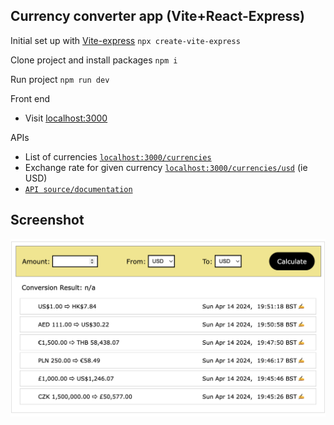 ## Currency converter app (Vite+React-Express)

Initial set up with [Vite-express](https://github.com/szymmis/vite-express) `npx create-vite-express`

Clone project and install packages `npm i`

Run project `npm run dev`

Front end

- Visit [localhost:3000](http://localhost:3000/)

APIs

- List of currencies [`localhost:3000/currencies`](http://localhost:3000/currencies)
- Exchange rate for given currency [`localhost:3000/currencies/usd`](http://localhost:3000/currencies/usd) (ie USD)
- [`API source/documentation`](https://www.exchangerate-api.com/docs/free)

## Screenshot

<img src="public/screenshot.png" width="800">
